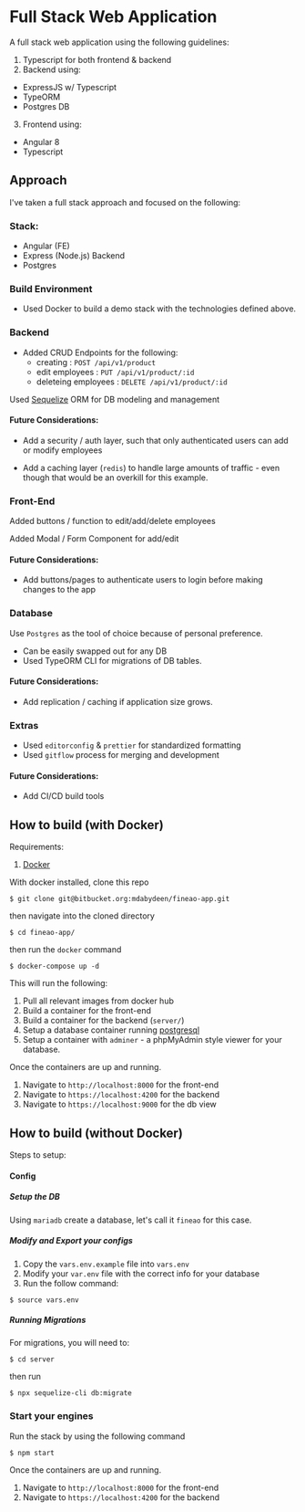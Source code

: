 # Full Stack Web Application 

A full stack web application using the following guidelines: 

1. Typescript for both frontend & backend
2. Backend using: 
  - ExpressJS w/ Typescript
  - TypeORM
  - Postgres DB
3. Frontend using: 
  - Angular 8 
  - Typescript

## Approach

I've taken a full stack approach and focused on the following:

### Stack:
- Angular (FE)
- Express (Node.js) Backend
- Postgres

### Build Environment
- Used Docker to build a demo stack with the technologies defined above.

### Backend
- Added CRUD Endpoints for the following:
  - creating : `POST /api/v1/product`
  - edit employees : `PUT /api/v1/product/:id`
  - deleteing employees : `DELETE /api/v1/product/:id`

Used [Sequelize]() ORM for DB modeling and management

#### Future Considerations:
- Add a security / auth layer, such that only authenticated users can add or modify employees

- Add a caching layer (`redis`) to handle large amounts of traffic - even though that would be an overkill for this example.

### Front-End
Added buttons / function to edit/add/delete employees

Added Modal / Form Component for add/edit

#### Future Considerations:
  - Add buttons/pages to authenticate users to login
  before making changes to the app

### Database
Use `Postgres` as the tool of choice because of personal preference.
  - Can be easily swapped out for any DB
  - Used TypeORM CLI for migrations of DB tables.

#### Future Considerations:
  - Add replication / caching if application size grows.

### Extras

- Used `editorconfig` & `prettier` for standardized formatting
- Used `gitflow` process for merging and development

#### Future Considerations:
  - Add CI/CD build tools

## __How to build (with Docker)__

Requirements:

1. [Docker](https://www.docker.com/products/docker-desktop)

With docker installed, clone this repo

```
$ git clone git@bitbucket.org:mdabydeen/fineao-app.git 
```

then navigate into the cloned directory

```
$ cd fineao-app/
```

then run the `docker` command

```
$ docker-compose up -d
```

This will run the following:

1. Pull all relevant images from docker hub
2. Build a container for the front-end
3. Build a container for the backend (`server/`)
4. Setup a database container running [postgresql](https://www.postgresql.org/)
5. Setup a container with `adminer` - a phpMyAdmin style
viewer for your database.

Once the containers are up and running.

1. Navigate to `http://localhost:8000` for the front-end
2. Navigate to `https://localhost:4200` for the backend
3. Navigate to `https://localhost:9000` for the db view

## __How to build (without Docker)__

Steps to setup:

#### Config

##### Setup the DB
Using `mariadb` create a database, let's call it `fineao` for this case.

##### Modify and Export your configs

1. Copy the `vars.env.example` file into `vars.env`
2. Modify your `var.env` file with the correct info for your database
3. Run the follow command:
```
$ source vars.env
```

##### Running Migrations

For migrations, you will need to:

```
$ cd server
```

then run

```
$ npx sequelize-cli db:migrate
```

### Start your engines

Run the stack by using the following command

```
$ npm start
```

Once the containers are up and running.

1. Navigate to `http://localhost:8000` for the front-end
2. Navigate to `https://localhost:4200` for the backend


